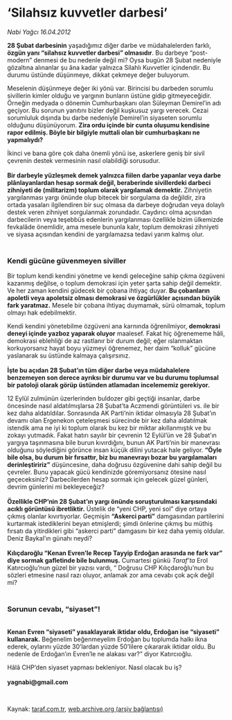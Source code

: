 # ‘Silahsız kuvvetler darbesi’

*Nabi Yağcı 16.04.2012*

<div class="yazi"><p><b>28 Şubat darbesinin</b> yaşadığımız diğer darbe ve müdahalelerden farklı, <b>özgün yanı “silahsız kuvvetler darbesi” olmasıdır</b>. Bu darbeye “post-modern” denmesi de bu nedenle değil mi? Oysa bugün 28 Şubat nedeniyle gözaltına alınanlar şu âna kadar yalnızca Silahlı Kuvvetler içindendir. Bu durumu üstünde düşünmeye, dikkat çekmeye değer buluyorum.</p>
<p>Meselenin düşünmeye değer iki yönü var. Birincisi bu darbeden sorumlu sivillerin kimler olduğu ve yargının bunların üstüne gidip gitmeyeceğidir. Örneğin medyada o dönemin Cumhurbaşkanı olan Süleyman Demirel’in adı geçiyor. Bu sorunun yanıtını bizler değil kuşkusuz yargı verecek. Cezai sorumluluk dışında bu darbe nedeniyle Demirel’in siyaseten sorumlu olduğunu düşünüyorum. <b>Zira ordu içinde bir cunta oluşumu kendisine rapor edilmiş. Böyle bir bilgiyle muttali olan bir cumhurbaşkanı ne yapmalıydı? </b></p>
<p>İkinci ve bana göre çok daha önemli yönü ise, askerlere geniş bir sivil çevrenin destek vermesinin nasıl olabildiği sorusudur.<br/><br/><b>Bir darbeyle yüzleşmek demek yalnızca fiilen darbe yapanlar veya darbe plânlayanlardan hesap sormak değil, beraberinde sivillerdeki darbeci zihniyeti de (militarizm) toplum olarak yargılamak demektir.</b> Zihniyetin yargılanması yargı önünde olup bitecek bir sorgulama da değildir, zira ortada yasaları ilgilendiren bir suç olmasa da darbeye doğrudan veya dolaylı destek veren zihniyet sorgulanmak zorundadır. Caydırıcı olma açısından darbecilerin veya teşebbüs edenlerin yargılanması özellikle bizim ülkemizde fevkalâde önemlidir, ama mesele bununla kalır, toplum demokrasi zihniyeti ve siyasa açısından kendini de yargılamazsa tedavi yarım kalmış olur.<br/></p>
<p></p>
<h3><br/>Kendi gücüne güvenmeyen siviller</h3>
<p>Bir toplum kendi kendini yönetme ve kendi geleceğine sahip çıkma özgüveni kazanmış değilse, o toplum demokrasi için yeter şarta sahip değil demektir. Ve her zaman kendini güdecek bir çobana ihtiyaç duyar. <b>Bu çobanların apoletli veya apoletsiz olması demokrasi ve özgürlükler açısından büyük fark yaratmaz.</b> Mesele bir çobana ihtiyaç duymamak, sürü olmamak, toplum olmayı hak edebilmektir. </p>
<p>Kendi kendini yönetebilme özgüveni ana karnında öğrenilmiyor, <b>demokrasi deneyi içinde yazboz yaparak oluyor</b> maalesef. Fakat hiç öğrenememe hâli, demokrasi eblehliği de az rastlanır bir durum değil; eğer ıslanmaktan korkuyorsanız hayat boyu yüzmeyi öğrenemez, her daim “kolluk” gücüne yaslanarak su üstünde kalmaya çalışırsınız.<br/><br/><b>İşte bu açıdan 28 Şubat’ın tüm diğer darbe veya müdahalelere benzemeyen son derece ayrıksı bir durumu var ve bu durumu toplumsal bir patoloji olarak görüp üstünden atlamadan incelememiz gerekiyor. </b></p>
<p>12 Eylül zulmünün üzerlerinden buldozer gibi geçtiği insanlar, darbe öncesinde nasıl aldatılmışlarsa 28 Şubat’ta Aczmendi görüntüleri vs. ile bir kez daha aldatıldılar. Sonrasında AK Parti’nin iktidar olmasıyla 28 Şubat’ın devamı olan Ergenekon çeteleşmesi sürecinde bir kez daha aldatılmak istendik ama ne iyi ki toplum olarak bu kez bir miktar akıllanmıştık ve bu zokayı yutmadık. Fakat hatırı sayılır bir çevrenin 12 Eylül’ün ve 28 Şubat’ın yargıya taşınmasına bile burun kıvırdığını, bunun AK Parti’nin bir manevrası olduğunu söylediğini görünce insan küçük dilini yutacak hale geliyor. <b>“Öyle bile olsa, bu durum bir fırsattır, biz bu manevrayı bozar bu yargılamaları derinleştiririz”</b> düşüncesine, daha doğrusu özgüvenine dahi sahip değil bu çevreler. Bunu yapacak gücü kendinizde göremiyorsanız ötesine nasıl geçeceksiniz? Darbecilerden hesap sormak için gelecek güzel günleri, devrim günlerini mi bekleyeceğiz?<br/><br/><b>Özellikle CHP’nin 28 Şubat’ın yargı önünde soruşturulması karşısındaki acıklı görüntüsü ibretliktir.</b> Üstelik de “yeni CHP, yeni sol” diye ortaya çıkmış olanlar kıvırtıyorlar. Geçmişin <b>“Askerci parti”</b> damgasından partilerini kurtarmak istediklerini beyan etmişlerdi; şimdi önlerine çıkmış bu müthiş fırsatı da yitirdikleri gibi “askerci parti” damgasını bir kez daha yemiş oldular. Deniz Baykal’ın günahı neydi?<br/><br/><b>Kılıçdaroğlu “Kenan Evren’le Recep Tayyip Erdoğan arasında ne fark var” diye sormak gafletinde bile bulunmuş.</b> Cumartesi günkü <i>Taraf’ta</i> Erol Katırcıoğlu’nun güzel bir yazısı vardı, “ Doğrusu CHP Kılıçdaroğlu’nun bu sözleri etmesine nasıl razı oluyor, anlamak zor ama cevabı çok açık değil mi?<br/></p>
<p></p>
<h3><br/>Sorunun cevabı, “siyaset”!</h3>
<p><b><br/>Kenan Evren “siyaseti” yasaklayarak iktidar oldu, Erdoğan ise “siyaseti” kullanarak.</b> Beğenelim beğenmeyelim Erdoğan bu toplumda halkı ikna ederek, oylarını yüzde 30’lardan yüzde 50’lilere çıkararak iktidar oldu. Bu nedenle de Erdoğan’ın Evren’le ne alakası var?” diyor Katırcıoğlu. </p>
<p>Hâlâ CHP’den siyaset yapması bekleniyor. Nasıl olacak bu iş?<br/><br/><b>yagnabi@gmail.com</b></p>
<p><b> </b></p>
</div>

Kaynak: [taraf.com.tr](http://www.taraf.com.tr/nabi-yagci/makale-silahsiz-kuvvetler-darbesi.htm), [web.archive.org (arşiv bağlantısı)](http://web.archive.org/web/20131107103637/http://www.taraf.com.tr/nabi-yagci/makale-silahsiz-kuvvetler-darbesi.htm)
